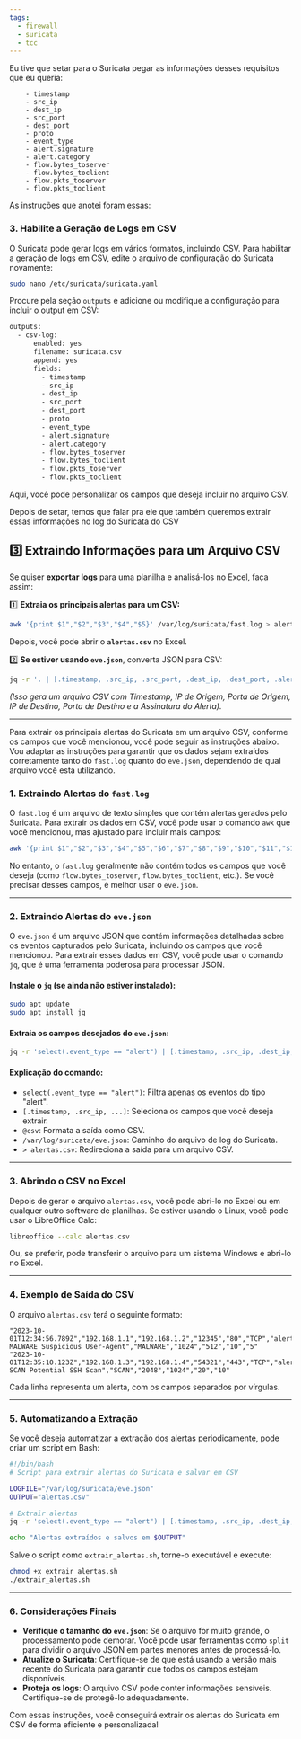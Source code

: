 ```yaml
---
tags:
  - firewall
  - suricata
  - tcc
---
```

Eu tive que setar para o Suricata pegar as informações desses requisitos que eu queria:

        - timestamp
        - src_ip
        - dest_ip
        - src_port
        - dest_port
        - proto
        - event_type
        - alert.signature
        - alert.category
        - flow.bytes_toserver
        - flow.bytes_toclient
        - flow.pkts_toserver
        - flow.pkts_toclient
As instruções que anotei foram essas:

### 3. Habilite a Geração de Logs em CSV

O Suricata pode gerar logs em vários formatos, incluindo CSV. Para habilitar a geração de logs em CSV, edite o arquivo de configuração do Suricata novamente:

```bash
sudo nano /etc/suricata/suricata.yaml
```

Procure pela seção `outputs` e adicione ou modifique a configuração para incluir o output em CSV:

```bash
outputs:
  - csv-log:
      enabled: yes
      filename: suricata.csv
      append: yes
      fields:
        - timestamp
        - src_ip
        - dest_ip
        - src_port
        - dest_port
        - proto
        - event_type
        - alert.signature
        - alert.category
        - flow.bytes_toserver
        - flow.bytes_toclient
        - flow.pkts_toserver
        - flow.pkts_toclient
```

Aqui, você pode personalizar os campos que deseja incluir no arquivo CSV.

Depois de setar, temos que falar pra ele que também queremos extrair essas informações no log do Suricata do CSV

## **3️⃣ Extraindo Informações para um Arquivo CSV**

Se quiser **exportar logs** para uma planilha e analisá-los no Excel, faça assim:

1️⃣ **Extraia os principais alertas para um CSV:**

```bash
awk '{print $1","$2","$3","$4","$5}' /var/log/suricata/fast.log > alertas.csv
```

Depois, você pode abrir o **`alertas.csv`** no Excel.

2️⃣ **Se estiver usando `eve.json`**, converta JSON para CSV:

```bash
jq -r '. | [.timestamp, .src_ip, .src_port, .dest_ip, .dest_port, .alert.signature] | @csv' /var/log/suricata/eve.json > eventos.csv
```

_(Isso gera um arquivo CSV com Timestamp, IP de Origem, Porta de Origem, IP de Destino, Porta de Destino e a Assinatura do Alerta)._

---
Para extrair os principais alertas do Suricata em um arquivo CSV, conforme os campos que você mencionou, você pode seguir as instruções abaixo. Vou adaptar as instruções para garantir que os dados sejam extraídos corretamente tanto do `fast.log` quanto do `eve.json`, dependendo de qual arquivo você está utilizando.
### 1. **Extraindo Alertas do `fast.log`**

O `fast.log` é um arquivo de texto simples que contém alertas gerados pelo Suricata. Para extrair os dados em CSV, você pode usar o comando `awk` que você mencionou, mas ajustado para incluir mais campos:

```bash
awk '{print $1","$2","$3","$4","$5","$6","$7","$8","$9","$10","$11","$12","$13}' /var/log/suricata/fast.log > alertas.csv
```

No entanto, o `fast.log` geralmente não contém todos os campos que você deseja (como `flow.bytes_toserver`, `flow.bytes_toclient`, etc.). Se você precisar desses campos, é melhor usar o `eve.json`.

---

### 2. **Extraindo Alertas do `eve.json`**

O `eve.json` é um arquivo JSON que contém informações detalhadas sobre os eventos capturados pelo Suricata, incluindo os campos que você mencionou. Para extrair esses dados em CSV, você pode usar o comando `jq`, que é uma ferramenta poderosa para processar JSON.

#### Instale o `jq` (se ainda não estiver instalado):

```bash
sudo apt update
sudo apt install jq
```

#### Extraia os campos desejados do `eve.json`:

```bash
jq -r 'select(.event_type == "alert") | [.timestamp, .src_ip, .dest_ip, .src_port, .dest_port, .proto, .event_type, .alert.signature, .alert.category, .flow.bytes_toserver, .flow.bytes_toclient, .flow.pkts_toserver, .flow.pkts_toclient] | @csv' /var/log/suricata/eve.json > alertas.csv
```

#### Explicação do comando:
- `select(.event_type == "alert")`: Filtra apenas os eventos do tipo "alert".
- `[.timestamp, .src_ip, ...]`: Seleciona os campos que você deseja extrair.
- `@csv`: Formata a saída como CSV.
- `/var/log/suricata/eve.json`: Caminho do arquivo de log do Suricata.
- `> alertas.csv`: Redireciona a saída para um arquivo CSV.

---

### 3. **Abrindo o CSV no Excel**

Depois de gerar o arquivo `alertas.csv`, você pode abri-lo no Excel ou em qualquer outro software de planilhas. Se estiver usando o Linux, você pode usar o LibreOffice Calc:

```bash
libreoffice --calc alertas.csv
```

Ou, se preferir, pode transferir o arquivo para um sistema Windows e abri-lo no Excel.

---

### 4. **Exemplo de Saída do CSV**

O arquivo `alertas.csv` terá o seguinte formato:

```
"2023-10-01T12:34:56.789Z","192.168.1.1","192.168.1.2","12345","80","TCP","alert","ET MALWARE Suspicious User-Agent","MALWARE","1024","512","10","5"
"2023-10-01T12:35:10.123Z","192.168.1.3","192.168.1.4","54321","443","TCP","alert","ET SCAN Potential SSH Scan","SCAN","2048","1024","20","10"
```

Cada linha representa um alerta, com os campos separados por vírgulas.

---

### 5. **Automatizando a Extração**

Se você deseja automatizar a extração dos alertas periodicamente, pode criar um script em Bash:

```bash
#!/bin/bash
# Script para extrair alertas do Suricata e salvar em CSV

LOGFILE="/var/log/suricata/eve.json"
OUTPUT="alertas.csv"

# Extrair alertas
jq -r 'select(.event_type == "alert") | [.timestamp, .src_ip, .dest_ip, .src_port, .dest_port, .proto, .event_type, .alert.signature, .alert.category, .flow.bytes_toserver, .flow.bytes_toclient, .flow.pkts_toserver, .flow.pkts_toclient] | @csv' "$LOGFILE" > "$OUTPUT"

echo "Alertas extraídos e salvos em $OUTPUT"
```

Salve o script como `extrair_alertas.sh`, torne-o executável e execute:

```bash
chmod +x extrair_alertas.sh
./extrair_alertas.sh
```

---

### 6. **Considerações Finais**

- **Verifique o tamanho do `eve.json`**: Se o arquivo for muito grande, o processamento pode demorar. Você pode usar ferramentas como `split` para dividir o arquivo JSON em partes menores antes de processá-lo.
- **Atualize o Suricata**: Certifique-se de que está usando a versão mais recente do Suricata para garantir que todos os campos estejam disponíveis.
- **Proteja os logs**: O arquivo CSV pode conter informações sensíveis. Certifique-se de protegê-lo adequadamente.

Com essas instruções, você conseguirá extrair os alertas do Suricata em CSV de forma eficiente e personalizada!